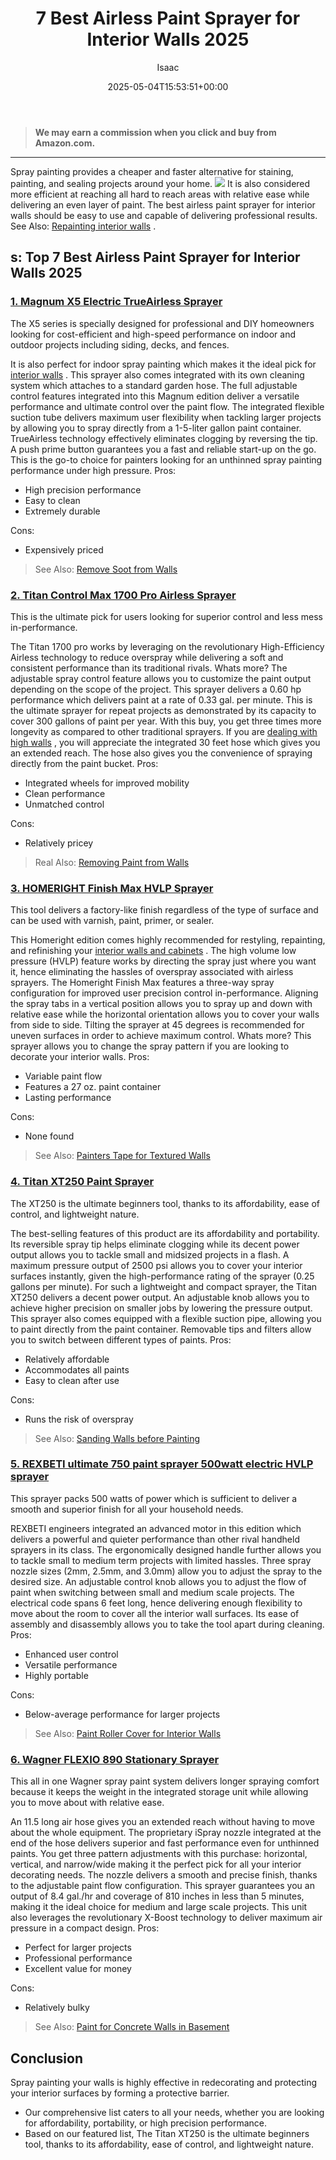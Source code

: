 ﻿---
author: Isaac
layout: post
title: 7 Best Airless Paint Sprayer for Interior Walls 2025
date: '2025-05-04T15:53:51+00:00'
categories:
- Sprayers
tags: []
slug: /best-airless-paint-sprayer-for-interior-walls/
lastmod: 2025-05-07T12:21:23+03:00
---
> **We may earn a commission when you click and buy from Amazon.com.**
>

---
Spray painting provides a cheaper and faster alternative for staining, painting, and sealing projects around your home.
![](/assets/img/12/Pest-Control.jpg)
It is also considered more efficient at reaching all hard to reach areas with relative ease while delivering an even layer of paint.
The best airless paint sprayer for interior walls should be easy to use and capable of delivering professional results. See Also:
[Repainting interior walls](https://pestpolicy.com/how-often-should-you-repaint-interior-walls/)
.
## s: Top 7 Best Airless Paint Sprayer for Interior Walls 2025
### [1. Magnum X5 Electric TrueAirless Sprayer](https://www.amazon.com/dp/B0026SR0FW/?tag=p-policy-20)
The X5 series is specially designed for professional and DIY homeowners looking for cost-efficient and high-speed performance on indoor and outdoor projects including siding, decks, and fences.

It is also perfect for indoor spray painting which makes it the ideal pick for
[interior walls](https://pestpolicy.com/best-white-paints-for-interior-walls/)
. This sprayer also comes integrated with its own cleaning system which attaches to a standard garden hose.
The full adjustable control features integrated into this Magnum edition deliver a versatile performance and ultimate control over the paint flow.
The integrated flexible suction tube delivers maximum user flexibility when tackling larger projects by allowing you to spray directly from a 1-5-liter gallon paint container.
TrueAirless technology effectively eliminates clogging by reversing the tip. A push prime button guarantees you a fast and reliable start-up on the go.
This is the go-to choice for painters looking for an unthinned spray painting performance under high pressure.
Pros:
- High precision performance
- Easy to clean
- Extremely durable

Cons:
- Expensively priced

> See Also:
> [Remove Soot from Walls](https://pestpolicy.com/how-to-remove-soot-from-walls/)
### [2. Titan Control Max 1700 Pro Airless Sprayer](https://www.amazon.com/dp/B06X3YNP1N/?tag=p-policy-20)
This is the ultimate pick for users looking for superior control and less mess in-performance.

The Titan 1700 pro works by leveraging on the revolutionary High-Efficiency Airless technology to reduce overspray while delivering a soft and consistent performance than its traditional rivals.
Whats more? The adjustable spray control feature allows you to customize the paint output depending on the scope of the project.
This sprayer delivers a 0.60 hp performance which delivers paint at a rate of 0.33 gal. per minute.
This is the ultimate sprayer for repeat projects as demonstrated by its capacity to cover 300 gallons of paint per year. With this buy, you get three times more longevity as compared to other traditional sprayers.
If you are
[dealing with high walls](https://pestpolicy.com/best-paint-sprayer-for-exterior-walls/)
, you will appreciate the integrated 30 feet hose which gives you an extended reach. The hose also gives you the convenience of spraying directly from the paint bucket.
Pros:
- Integrated wheels for improved mobility
- Clean performance
- Unmatched control

Cons:
- Relatively pricey

> Real Also:
> [Removing Paint from Walls](https://pestpolicy.com/how-to-remove-paint-from-walls/)
### [3. HOMERIGHT Finish Max HVLP Sprayer](https://www.amazon.com/dp/B06XTJ3HBT/?tag=p-policy-20)
This tool delivers a factory-like finish regardless of the type of surface and can be used with varnish, paint, primer, or sealer.

This Homeright edition comes highly recommended for restyling, repainting, and refinishing your
[interior walls and cabinets](https://pestpolicy.com/best-paint-sprayer-for-interior-walls/)
.
The high volume low pressure (HVLP) feature works by directing the spray just where you want it, hence eliminating the hassles of overspray associated with airless sprayers.
The Homeright Finish Max features a three-way spray configuration for improved user precision control in-performance.
Aligning the spray tabs in a vertical position allows you to spray up and down with relative ease while the horizontal orientation allows you to cover your walls from side to side.
Tilting the sprayer at 45 degrees is recommended for uneven surfaces in order to achieve maximum control.
Whats more? This sprayer allows you to change the spray pattern if you are looking to decorate your interior walls.
Pros:
- Variable paint flow
- Features a 27 oz. paint container
- Lasting performance

Cons:
- None found

> See Also:
> [Painters Tape for Textured Walls](https://pestpolicy.com/best-painters-tape-for-textured-walls/)
### [4. Titan XT250 Paint Sprayer](https://www.amazon.com/dp/B008G7SYHU/?tag=p-policy-20)
The XT250 is the ultimate beginners tool, thanks to its affordability, ease of control, and lightweight nature.

The best-selling features of this product are its affordability and portability.
Its reversible spray tip helps eliminate clogging while its decent power output allows you to tackle small and midsized projects in a flash.
A maximum pressure output of 2500 psi allows you to cover your interior surfaces instantly, given the high-performance rating of the sprayer (0.25 gallons per minute).
For such a lightweight and compact sprayer, the Titan XT250 delivers a decent power output.
An adjustable knob allows you to achieve higher precision on smaller jobs by lowering the pressure output.
This sprayer also comes equipped with a flexible suction pipe, allowing you to paint directly from the paint container. Removable tips and filters allow you to switch between different types of paints.
Pros:
- Relatively affordable
- Accommodates all paints
- Easy to clean after use

Cons:
- Runs the risk of overspray

> See Also:
> [Sanding Walls before Painting](https://pestpolicy.com/sanding-walls-before-painting/)
### [5. REXBETI ultimate 750 paint sprayer 500watt electric HVLP sprayer](https://www.amazon.com/dp/B07DLR5FK2/?tag=p-policy-20)
This sprayer packs 500 watts of power which is sufficient to deliver a smooth and superior finish for all your household needs.

REXBETI engineers integrated an advanced motor in this edition which delivers a powerful and quieter performance than other rival handheld sprayers in its class.
The ergonomically designed handle further allows you to tackle small to medium term projects with limited hassles.
Three spray nozzle sizes (2mm, 2.5mm, and 3.0mm) allow you to adjust the spray to the desired size.
An adjustable control knob allows you to adjust the flow of paint when switching between small and medium scale projects.
The electrical code spans 6 feet long, hence delivering enough flexibility to move about the room to cover all the interior wall surfaces.
Its ease of assembly and disassembly allows you to take the tool apart during cleaning.
Pros:
- Enhanced user control
- Versatile performance
- Highly portable

Cons:
- Below-average performance for larger projects

> See Also:
> [Paint Roller Cover for Interior Walls](https://pestpolicy.com/best-paint-roller-cover-for-interior-walls/)
### [6. Wagner FLEXIO 890 Stationary Sprayer](https://www.amazon.com/dp/B00IA8EVIQ/?tag=p-policy-20)
This all in one Wagner spray paint system delivers longer spraying comfort because it keeps the weight in the integrated storage unit while allowing you to move about with relative ease.

An 11.5 long air hose gives you an extended reach without having to move about the whole equipment.
The proprietary iSpray nozzle integrated at the end of the hose delivers superior and fast performance even for unthinned paints.
You get three pattern adjustments with this purchase: horizontal, vertical, and narrow/wide making it the perfect pick for all your interior decorating needs.
The nozzle delivers a smooth and precise finish, thanks to the adjustable paint flow configuration.
This sprayer guarantees you an output of 8.4 gal./hr and coverage of 810 inches in less than 5 minutes, making it the ideal choice for medium and large scale projects.
This unit also leverages the revolutionary X-Boost technology to deliver maximum air pressure in a compact design.
Pros:
- Perfect for larger projects
- Professional performance
- Excellent value for money

Cons:
- Relatively bulky

> See Also:
> [Paint for Concrete Walls in Basement](https://pestpolicy.com/best-paint-for-concrete-walls-in-basement/)
## Conclusion
Spray painting your walls is highly effective in redecorating and protecting your interior surfaces by forming a protective barrier.
- Our comprehensive list caters to all your needs, whether you are looking for affordability, portability, or high precision performance.
- Based on our featured list, The Titan XT250 is the ultimate beginners tool, thanks to its affordability, ease of control, and lightweight nature.